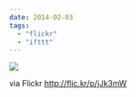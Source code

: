 ```yaml
---
date: 2014-02-03
tags: 
  - "flickr"
  - "ifttt"
---
```


![](http://farm3.staticflickr.com/2880/12293429726_2f15cfea34_b.jpg)  

  
  
via Flickr http://flic.kr/p/jJk3mW
